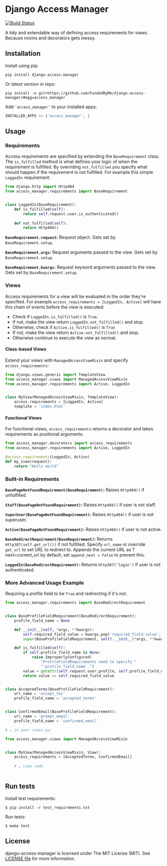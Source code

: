 # Django Access Manager

[![Build Status](https://travis-ci.org/antonagestam/django-access-manager.svg?branch=master)](https://travis-ci.org/antonagestam/django-access-manager)

A tidy and extendable way of defining access requirements for views. Because mixins and decorators gets messy.

## Installation

Install using pip:

```
pip install django-access-manager
```

Or latest version in repo:

```
pip install -e git+https://github.com/FundedByMe/django-access-manager/#egg=access_manager
```

Add `'access_manager'` to your installed apps:

```python
INSTALLED_APPS += ('access_manager', )
```

## Usage

### Requirements

Access requirements are specified by extending the `BaseRequirement` class.
The `is_fulfilled` method is what defines your logic of when the requirement
is fulfilled. By overriding `not_fulfilled` you specify what should happen
if the requirement is not fulfilled. For example this simple `LoggedIn`
requirement:

```python
from django.http import Http404
from access_manager.requirements import BaseRequirement


class LoggedIn(BaseRequirement):
    def is_fulfilled(self):
        return self.request.user.is_authenticated()
    
    def not_fulfilled(self):
        return Http404()
```

__`BaseRequirement.request`:__ Request object. Gets set by `BaseRequirement.setup`.

__`BaseRequirement.args`:__ Request arguments passed to the view. Gets set by `BaseRequirement.setup`.

__`BaseRequirement.kwargs`:__ Request keyword arguments passed to the view. Gets set by `BaseRequirement.setup`.


### Views

Access requirements for a view will be evaluated in the order they're specified.
For example `access_requirements = [LoggedIn, Active]` will have this chain of
events before the view is executed:

- Check if `LoggedIn.is_fulfilled()` is `True`.
- If not, make the view return `LoggedIn.not_fulfilled()` and stop.
- Otherwise, check if `Active.is_fulfilled()` is `True`
- If not, make the view return `Active.not_fulfilled()` and stop.
- Otherwise continue to execute the view as normal.

#### Class-based Views

Extend your views with `ManagedAccessViewMixin` and specify `access_requirements`:

```python
from django.views.generic import TemplateView
from access_manager.views import ManagedAccessViewMixin
from access_manager.requirements import Active, LoggedIn


class MyView(ManagedAccessViewMixin, TemplateView):
    access_requirements = [LoggedIn, Active]
    template = 'index.html'
```

#### Functional Views

For functional views, `access_requirements` returns a decorator and takes
requirements as positional arguments.

```python
from access_manager.decorators import access_requirements
from access_manager.requirements import Active, LoggedIn

@access_requirements(LoggedIn, Active)
def my_view(request):
    return "Hello world"
```

### Built-in Requirements

__`BasePageNotFoundRequirement(BaseRequirement)`:__ Raises `Http404()` if unfulfilled.

__`Staff(BasePageNotFoundRequirement)`:__ Raises `Http404()` if user is not staff.

__`SuperUser(BasePageNotFoundRequirement)`:__ Raises `Http404()` if user is not superuser.

__`Active(BasePageNotFoundRequirement)`:__ Raises `Http404()` if user is not active.

__`BaseRedirectRequirement(BaseRequirement)`:__ Returns `Http307(self.get_url())` if not fulfilled.
Specify `url_name` or override `get_url` to set URL to redirect to. Appends the current URL
as ?next=current_url by default, set `append_next = False` to prevent this.

__`LoggedIn(BaseRedirectRequirement)`:__ Returns `Http307('login')` if user is not authenticated.


### More Advanced Usage Example

Requiring a profile field to be `True` and redirecting if it's not.

```python
from access_manager.requirements import BaseRedirectRequirement


class BaseProfileFieldRequirement(BaseRedirectRequirement):
    profile_field_name = None

    def __init__(self, *args, **kwargs):
        self.required_field_value = kwargs.pop('required_field_value', True)
        super(BaseProfileFieldRequirement, self).__init__(*args, **kwargs)

    def is_fulfilled(self):
        if self.profile_field_name is None:
            raise ImproperlyConfigured(
                "ProfileFieldRequirements need to specify "
                "`profile_field_name`.")
        value = getattr(self.request.user.profile, self.profile_field_name)
        return value == self.required_field_value


class AcceptedTerms(BaseProfileFieldRequirement):
    url_name = 'accept_tos'
    profile_field_name = 'accepted_terms'


class ConfirmedEmail(BaseProfileFieldRequirement):
    url_name = 'prompt_email'
    profile_field_name = 'confirmed_email'

# … in your views.py:

from access_manager.views import ManagedAccessViewMixin


class MyView(ManagedAccessViewMixin, View):
    access_requirements = [AcceptedTerms, ConfirmedEmail]
    
    # … view code
 
```


## Run tests

Install test requirements:

```
$ pip install -r test_requirements.txt
```

Run tests:

```
$ make test
```

## License

django-access-manager is licensed under The MIT License (MIT).
See [LICENSE file](./LICENSE) for more information.
